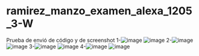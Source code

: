 # ramirez_manzo_examen_alexa_1205_3-W
Prueba de envió de código y de screenshot
1-![image](https://github.com/user-attachments/assets/e846ef48-2c12-4da7-8ad2-91602111d038)
  ![image](https://github.com/user-attachments/assets/9028b5df-6481-4c5b-ba78-cd5a4e72b111)
2-![image](https://github.com/user-attachments/assets/c15c6797-64ec-41e2-b7f1-16a50032a1cc)
  ![image](https://github.com/user-attachments/assets/b1f4b6af-4100-4d55-8d7b-017c3ea3e2dc)
3-![image](https://github.com/user-attachments/assets/1595a377-963e-4937-834d-7eded5e118f8)
  ![image](https://github.com/user-attachments/assets/54ba00d7-b42f-4c84-b1aa-32b78f7a2b81)
4-![image](https://github.com/user-attachments/assets/fee13231-c2f4-4484-a4fe-88162d1feeb7)
  ![image](https://github.com/user-attachments/assets/4a55d74a-2f82-4679-a5ad-0153be65d8d0)




